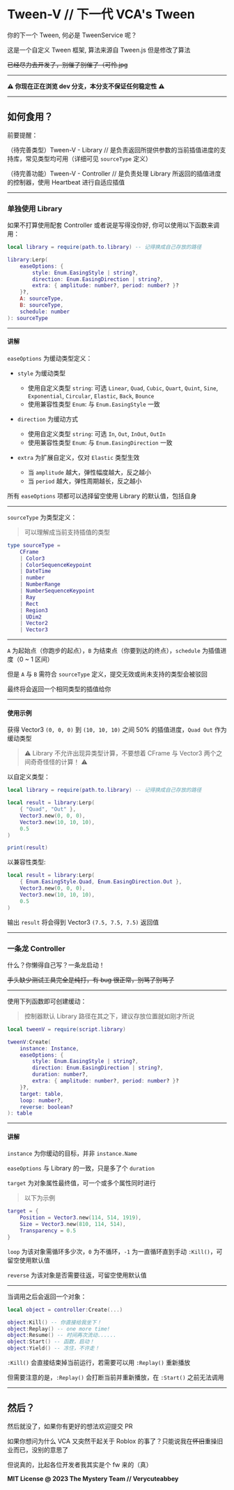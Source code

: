 # Tween-V // 下一代 VCA's Tween

你的下一个 Tween, 何必是 TweenService 呢？

这是一个自定义 Tween 框架, 算法来源自 Tween.js 但是修改了算法

~~已经尽力去开发了，别催了别催了（可怜.jpg~~

---

**⚠ 你现在正在浏览 dev 分支，本分支不保证任何稳定性 ⚠**

---

## 如何食用？

前要提醒：

（待完善类型）Tween-V - Library // 是负责返回所提供参数的当前插值进度的支持库，常见类型均可用（详细可见 `sourceType` 定义）

（待完善功能）Tween-V - Controller // 是负责处理 Library 所返回的插值进度的控制器，使用 Heartbeat 进行自适应插值

---

### 单独使用 Library

如果不打算使用配套 Controller 或者说是写得没你好, 你可以使用以下函数来调用：

```lua
local library = require(path.to.library) -- 记得换成自己存放的路径

library:Lerp(
    easeOptions: {
        style: Enum.EasingStyle | string?,
        direction: Enum.EasingDirection | string?,
        extra: { amplitude: number?, period: number? }?
    }?,
    A: sourceType,
    B: sourceType, 
    schedule: number
): sourceType
```

---

#### 讲解

`easeOptions` 为缓动类型定义：

- `style` 为缓动类型
  - 使用自定义类型 `string`: 可选 `Linear`, `Quad`, `Cubic`, `Quart`, `Quint`, `Sine`, `Exponential`, `Circular`, `Elastic`, `Back`, `Bounce`
  - 使用兼容性类型 `Enum`: 与 `Enum.EasingStyle` 一致

- `direction` 为缓动方式
  - 使用自定义类型 `string`: 可选 `In`, `Out`, `InOut`, `OutIn`
  - 使用兼容性类型 `Enum`: 与 `Enum.EasingDirection` 一致

- `extra` 为扩展自定义，仅对 `Elastic` 类型生效
  - 当 `amplitude` 越大，弹性幅度越大，反之越小
  - 当 `period` 越大，弹性周期越长，反之越小

所有 `easeOptions` 项都可以选择留空使用 Library 的默认值，包括自身

---

`sourceType` 为类型定义：

> 可以理解成当前支持插值的类型

```lua
type sourceType =
    CFrame
    | Color3
    | ColorSequenceKeypoint
    | DateTime
    | number
    | NumberRange
    | NumberSequenceKeypoint
    | Ray
    | Rect
    | Region3
    | UDim2
    | Vector2
    | Vector3
```

---

`A` 为起始点（你跑步的起点），`B` 为结束点（你要到达的终点），`schedule` 为插值进度（0 ~ 1 区间）

但是 `A` 与 `B` 需符合 `sourceType` 定义，提交无效或尚未支持的类型会被驳回

最终将会返回一个相同类型的插值给你

---

#### 使用示例

获得 Vector3 `(0, 0, 0)` 到 `(10, 10, 10)` 之间 50% 的插值进度，`Quad Out` 作为缓动类型

> ⚠ Library 不允许出现异类型计算，不要想着 CFrame 与 Vector3 两个之间奇奇怪怪的计算！ ⚠

以自定义类型：

```lua
local library = require(path.to.library) -- 记得换成自己存放的路径

local result = library:Lerp(
    { "Quad", "Out" },
    Vector3.new(0, 0, 0),
    Vector3.new(10, 10, 10),
    0.5
)

print(result)
```

以兼容性类型:

```lua
local result = library:Lerp(
    { Enum.EasingStyle.Quad, Enum.EasingDirection.Out },
    Vector3.new(0, 0, 0),
    Vector3.new(10, 10, 10),
    0.5
)
```

输出 `result` 将会得到 Vector3 `(7.5, 7.5, 7.5)` 返回值

---

### 一条龙 Controller

什么？你懒得自己写？一条龙启动！

~~手头缺少测试工具完全是纯打，有 bug 很正常，别骂了别骂了~~

---

使用下列函数即可创建缓动：

> 控制器默认 Library 路径在其之下，建议存放位置就如刚才所说

```lua
local tweenV = require(script.library)

tweenV:Create(
    instance: Instance,
    easeOptions: {
        style: Enum.EasingStyle | string?,
        direction: Enum.EasingDirection | string?,
        duration: number?,
        extra: { amplitude: number?, period: number? }?
    }?,
    target: table,
    loop: number?,
    reverse: boolean?
): table
```

---

#### 讲解

`instance` 为你缓动的目标，并非 `instance.Name`

`easeOptions` 与 Library 的一致，只是多了个 `duration`

`target` 为对象属性最终值，可一个或多个属性同时进行

> 以下为示例

```lua
target = {
    Position = Vector3.new(114, 514, 1919),
    Size = Vector3.new(810, 114, 514),
    Transparency = 0.5
}
```

`loop` 为该对象需循环多少次，`0` 为不循环，`-1` 为一直循环直到手动 `:Kill()`，可留空使用默认值

`reverse` 为该对象是否需要往返，可留空使用默认值

---

当调用之后会返回一个对象： 

```lua
local object = controller:Create(...)

object:Kill() -- 你直接给我坐下！
object:Replay() -- one more time!
object:Resume() -- 时间再次流动......
object:Start() -- 函数，启动！
object:Yield() -- 冻住，不许走！
```

`:Kill()` 会直接结束掉当前运行，若需要可以用 `:Replay()` 重新播放

但需要注意的是，`:Replay()` 会打断当前并重新播放，在 `:Start()` 之前无法调用

---

## 然后？

然后就没了，如果你有更好的想法欢迎提交 PR

如果你想问为什么 VCA 又突然干起关于 Roblox 的事了？只能说我在~~怀旧~~重操旧业而已，没别的意思了

但说真的，比起各位开发者我其实是个 fw 来的（真）

**MIT License @ 2023 The Mystery Team // Verycuteabbey**
